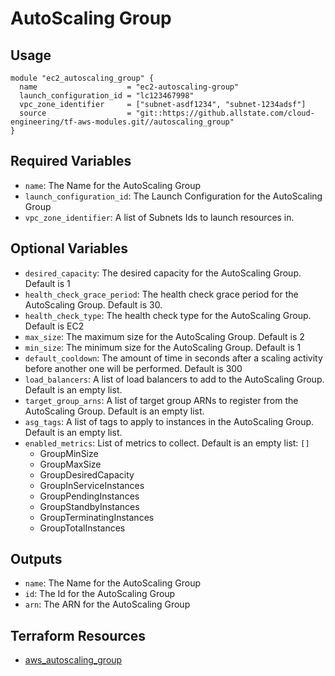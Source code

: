 # AutoScaling Group

## Usage

```hcl
module "ec2_autoscaling_group" {
  name                    = "ec2-autoscaling-group"
  launch_configuration_id = "lc123467998"
  vpc_zone_identifier     = ["subnet-asdf1234", "subnet-1234adsf"]
  source                  = "git::https://github.allstate.com/cloud-engineering/tf-aws-modules.git//autoscaling_group"
}
```

## Required Variables

* `name`: The Name for the AutoScaling Group
* `launch_configuration_id`: The Launch Configuration for the AutoScaling Group
* `vpc_zone_identifier`: A list of Subnets Ids to launch resources in.

## Optional Variables

* `desired_capacity`: The desired capacity for the AutoScaling Group. Default is 1
* `health_check_grace_period`: The health check grace period for the AutoScaling Group. Default is 30.
* `health_check_type`: The health check type for the AutoScaling Group. Default is EC2
* `max_size`: The maximum size for the AutoScaling Group. Default is 2
* `min_size`: The minimum size for the AutoScaling Group. Default is 1
* `default_cooldown`: The amount of time in seconds after a scaling activity before another one will be performed. Default is 300
* `load_balancers`: A list of load balancers to add to the AutoScaling Group. Default is an empty list.
* `target_group_arns`: A list of target group ARNs to register from the AutoScaling Group. Default is an empty list.
* `asg_tags`: A list of tags to apply to instances in the AutoScaling Group. Default is an empty list.
* `enabled_metrics`: List of metrics to collect. Default is an empty list: `[]`
  * GroupMinSize
  * GroupMaxSize
  * GroupDesiredCapacity
  * GroupInServiceInstances
  * GroupPendingInstances
  * GroupStandbyInstances
  * GroupTerminatingInstances
  * GroupTotalInstances


## Outputs

* `name`: The Name for the AutoScaling Group
* `id`: The Id for the AutoScaling Group
* `arn`: The ARN for the AutoScaling Group

## Terraform Resources

* [aws_autoscaling_group](https://www.terraform.io/docs/providers/aws/r/autoscaling_group.html)
